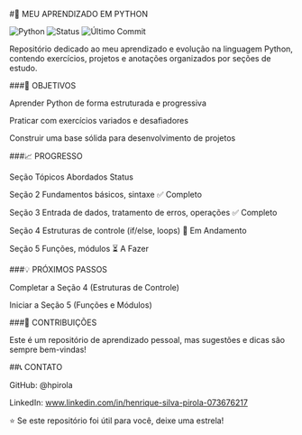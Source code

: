 #🐍 MEU APRENDIZADO EM PYTHON

![Python](https://img.shields.io/badge/Python-3.x-blue?logo=python)
![Status](https://img.shields.io/badge/Status-Em%20Desenvolvimento-brightgreen)
![Último Commit](https://img.shields.io/github/last-commit/hpirola/meu-aprendizado-python)


Repositório dedicado ao meu aprendizado e evolução na linguagem Python, contendo exercícios, projetos e anotações organizados por seções de estudo.


###🎯 OBJETIVOS


Aprender Python de forma estruturada e progressiva

Praticar com exercícios variados e desafiadores

Construir uma base sólida para desenvolvimento de projetos


###📈 PROGRESSO

Seção	Tópicos Abordados	Status

Seção 2	Fundamentos básicos, sintaxe	✅ Completo

Seção 3	Entrada de dados, tratamento de erros, operações	✅ Completo

Seção 4	Estruturas de controle (if/else, loops)	🚧 Em Andamento

Seção 5	Funções, módulos	⏳ A Fazer


###💡 PRÓXIMOS PASSOS

Completar a Seção 4 (Estruturas de Controle)

Iniciar a Seção 5 (Funções e Módulos)


###🤝 CONTRIBUIÇÕES

Este é um repositório de aprendizado pessoal, mas sugestões e dicas são sempre bem-vindas!


##📞 CONTATO

GitHub: @hpirola

LinkedIn: www.linkedin.com/in/henrique-silva-pirola-073676217


⭐ Se este repositório foi útil para você, deixe uma estrela!
